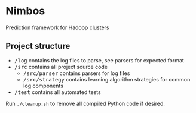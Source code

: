 Nimbos
======
Prediction framework for Hadoop clusters

## Project structure
  * <tt>/log</tt> contains the log files to parse, see parsers for expected format
  * <tt>/src</tt> contains all project source code
    * <tt>/src/parser</tt> contains parsers for log files
    * <tt>/src/strategy</tt> contains learning algorithm strategies for common log components
  * <tt>/test</tt> contains all automated tests

Run <code>./cleanup.sh</code> to remove all compiled Python code if desired.
